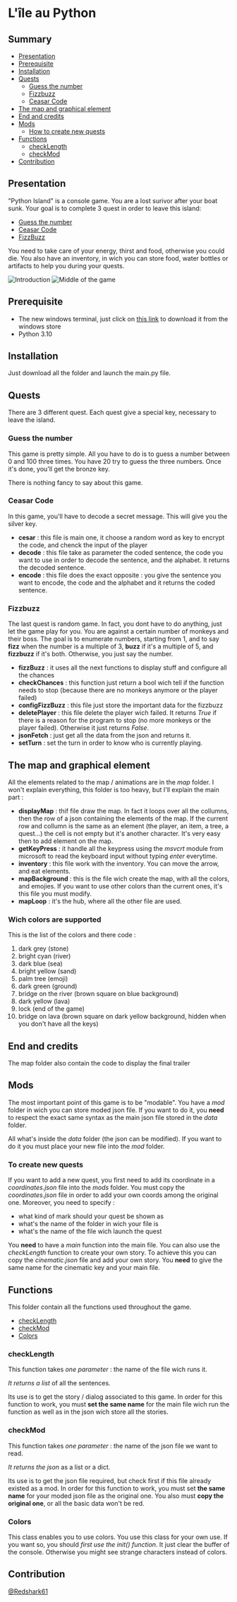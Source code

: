 # L'île au Python

## Summary

- [Presentation](#presentation)
- [Prerequisite](#prerequisite)
- [Installation](#installation)
- [Quests](#quests)
  - [Guess the number](#guess-the-number)
  - [Fizzbuzz](#fizzbuzz)
  - [Ceasar Code](#ceasar-code)
- [The map and graphical element](#the-map-and-graphical-element)
- [End and credits](#end-and-credits)
- [Mods](#mods)
  - [How to create new quests](#to-create-new-quests)
- [Functions](#functions)
  - [checkLength](#checkLength)
  - [checkMod](#checkMod)
- [Contribution](#contribution)

## Presentation

"Python Island" is a console game. You are a lost surivor after your boat sunk. Your goal is to complete 3 quest in order to leave this island:

- [Guess the number](#guess-the-number)
- [Ceasar Code](#ceasar-code)
- [FizzBuzz](#fizzbuzz)

You need to take care of your energy, thirst and food, otherwise you could die. You also have an inventory, in wich you can store food, water bottles or artifacts to help you during your quests.

![Introduction](https://github.com/Redshark61/Python-Island/blob/master/img/intro.png?raw=true)
![Middle of the game](https://github.com/Redshark61/Python-Island/blob/master/img/milieu.png?raw=true)

## Prerequisite

- The new windows terminal, just click on [this link](https://www.microsoft.com/fr-fr/p/windows-terminal/9n0dx20hk701#activetab=pivot:overviewtab) to download it from the windows store
- Python 3.10

## Installation

Just download all the folder and launch the main.py file.

## Quests

There are 3 different quest. Each quest give a special key, necessary to leave the island.

### Guess the number

This game is pretty simple. All you have to do is to guess a number between 0 and 100 three times. You have 20 try to guess the three numbers. Once it's done, you'll get the bronze key.

There is nothing fancy to say about this game.

### Ceasar Code

In this game, you'll have to decode a secret message. This will give you the silver key.

- **cesar** : this file is main one, it choose a random word as key to encrypt the code, and chenck the input of the player
- **decode** : this file take as parameter the coded sentence, the code you want to use in order to decode the sentence, and the alphabet. It returns the decoded sentence.
- **encode** : this file does the exact opposite : you give the sentence you want to encode, the code and the alphabet and it returns the coded sentence.

### Fizzbuzz

The last quest is random game. In fact, you dont have to do anything, just let the game play for you. You are against a certain number of monkeys and their boss. The goal is to enumerate numbers, starting from 1, and to say **fizz** when the number is a multiple of 3, **buzz** if it's a multiple of 5, and **fizzbuzz** if it's both. Otherwise, you just say the number.

- **fizzBuzz** : it uses all the next functions to display stuff and configure all the chances
- **checkChances** : this function just return a bool wich tell if the function needs to stop (because there are no monkeys anymore or the player failed)
- **configFizzBuzz** : this file just store the important data for the fizzbuzz
- **deletePlayer** : this file delete the player wich failed. It returns *True* if there is a reason for the program to stop (no more monkeys or the player failed). Otherwise it just returns *False*.
- **jsonFetch** : just get all the data from the json and returns it.
- **setTurn** : set the turn in order to know who is currently playing.

## The map and graphical element

All the elements related to the map / animations are in the *map* folder. I won't explain everything, this folder is too heavy, but I'll explain the main part :

- **displayMap** : thif file draw the map. In fact it loops over all the collumns, then the row of a json containing the elements of the map. If the current row and collumn is the same as an element (the player, an item, a tree, a quest...) the cell is not empty but it's another character. It's very easy then to add element on the map.
- **getKeyPress** : it handle all the keypress using the *msvcrt* module from microsoft to read the keyboard input without typing *enter* everytime.
- **inventory** : this file work with the inventory. You can move the arrow, and eat elements.
- **mapBackground** : this is the file wich create the map, with all the colors, and emojies. If you want to use other colors than the current ones, it's this file you must modify.
- **mapLoop** : it's the hub, where all the other file are used.

### Wich colors are supported

This is the list of the colors and there code :

1. dark grey (stone)
2. bright cyan (river)
3. dark blue (sea)
4. bright yellow (sand)
5. palm tree (emoji)
6. dark green (ground)
7. bridge on the river (brown square on blue background)
8. dark yellow (lava)
9. lock (end of the game)
10. bridge on lava (brown square on dark yellow background, hidden when you don't have all the keys)

## End and credits

The map folder also contain the code to display the final trailer

## Mods

The most important point of this game is to be "modable". You have a _mod_ folder in wich you can store moded json file. If you want to do it, you **need** to respect the exact same syntax as the main json file stored in the _data_ folder.

All what's inside the *data* folder  (the json can be modified). If you want to do it you must place your new file into the *mod* folder.

### To create new quests

If you want to add a new quest, you first need to add its coordinate in a _coordinates.json_ file into the _mods_ folder. You must copy the _coordinates.json_ file in order to add your own coords among the original one. Moreover, you need to specify :

- what kind of mark should your quest be shown as
- what's the name of the folder in wich your file is
- what's the name of the file wich launch the quest

You **need** to have a _main_ function into the main file. You can also use the _checkLength_ function to create your own story. To achieve this you can copy the _cinematic.json_ file and add your own story. You **need** to give the same name for the cinematic key and your main file.

## Functions

This folder contain all the functions used throughout the game.

- [checkLength](#checkLength)
- [checkMod](#checkMod)
- [Colors](#colors)

### checkLength

This function takes *one parameter* : the name of the file wich runs it.

*It returns a list* of all the sentences.

Its use is to get the story / dialog associated to this game. In order for this function to work, you must **set the same name** for the main file wich run the function as well as in the json wich store all the stories.

### checkMod

This function takes *one parameter* : the name of the json file we want to read.

*It returns the json* as a list or a dict.

Its use is to get the json file required, but check first if this file already existed as a mod. In order for this function to work, you must set **the same name** for your moded json file as the original one. You also must **copy the original one**, or all the basic data won't be red.

### Colors

This class enables you to use colors. You use this class for your own use. If you want so, you should *first use the init() function*. It just clear the buffer of the console. Otherwise you might see strange characters instead of colors.

## Contribution

[@Redshark61](https://github.com/Redshark61)
